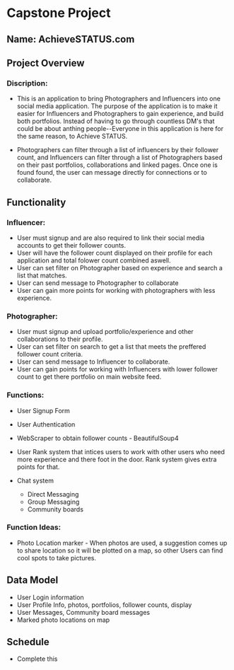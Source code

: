 # Capstone Project

## Name: AchieveSTATUS.com

## Project Overview

### Discription:
- This is an application to bring Photographers and Influencers into one social media application. 
The purpose of the application is to make it easier for Influencers and Photographers to gain experience, and build both portfolios.
Instead of having to go through countless DM's that could be about anthing people--Everyone in this application is here for the same reason, to Achieve STATUS.

- Photographers can filter through a list of influencers by their follower count, and Influencers
can filter through a list of Photographers based on their past portfolios, collaborations and linked pages.
Once one is found found, the user can message directly for connections or to collaborate.

## Functionality

### Influencer:
- User must signup and are also required to link their social media accounts to get their follower counts.
- User will have the follower count displayed on their profile for each application and total folower count combined aswell.
- User can set filter on Photographer based on experience and search a list that matches.
- User can send message to Photographer to collaborate
- User can gain more points for working with photographers with less experience.

### Photographer:
- User must signup and upload portfolio/experience and other collaborations to their profile.
- User can set filter on search to get a list that meets the preffered follower count criteria.
- User can send message to Influencer to collaborate.
- User can gain points for working with Influencers with lower follower count to get there portfolio on main website feed.

### Functions:
- User Signup Form
- User Authentication

- WebScraper to obtain follower counts - BeautifulSoup4
- User Rank system that intices users to work with other users who need more experience and there foot in the door. Rank system gives extra points for that.
- Chat system
    - Direct Messaging 
    - Group Messaging
    - Community boards

### Function Ideas:
- Photo Location marker - When photos are used, a suggestion comes up to share location so it will be plotted on a map, so other Users can find cool spots to take pictures.


## Data Model

- User Login information
- User Profile Info, photos, portfolios, follower counts, display
- User Messages, Community board messages
- Marked photo locations on map

## Schedule
- Complete this

